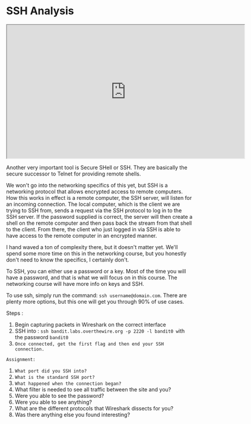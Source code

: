 # SSH Analysis

<iframe allowfullscreen height="360" src="https://www.youtube.com/embed/tsLPNZjKw-M?wmode=opaque" width="640"></iframe>  

Another very important tool is Secure SHell or SSH. They are basically
the secure successor to Telnet for providing remote shells.

We won't go into the networking specifics of this yet, but SSH is a
networking protocol that allows encrypted access to remote computers.
How this works in effect is a remote computer, the SSH server, will
listen for an incoming connection. The local computer, which is the
client we are trying to SSH from, sends a request via the SSH protocol
to log in to the SSH server. If the password supplied is correct, the
server will then create a shell on the remote computer and then pass
back the stream from that shell to the client. From there, the client
who just logged in via SSH is able to have access to the remote computer
in an encrypted manner.

I hand waved a ton of complexity there, but it doesn't matter yet. We'll
spend some more time on this in the networking course, but you honestly
don't need to know the specifics, I certainly don't.

To SSH, you can either use a password or a key. Most of the time you
will have a password, and that is what we will focus on in this course.
The networking course will have more info on keys and SSH.

To use ssh, simply run the command: `ssh username@domain.com`. There are
plenty more options, but this one will get you through 90% of use cases.

Steps : 

1.  Begin capturing packets in Wireshark on the correct interface
2.  SSH into : `ssh bandit.labs.overthewire.org -p 2220 -l bandit0 w`ith
    the password `bandit0`
3.  `Once connected, get the first flag and then end your SSH connection.`

`Assignment:`

1.  `What port did you SSH into?`
2.  `What is the standard SSH port?`
3.  `What happened when the connection began?`
4.  What filter is needed to see all traffic between the site and you?
5.  Were you able to see the password? 
6.  Were you able to see anything? 
7.  What are the different protocols that Wireshark dissects for you?
8.  Was there anything else you found interesting? 

  

` `

  

  

  
